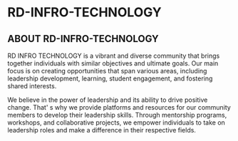 # RD-INFRO-TECHNOLOGY

## ABOUT RD-INFRO-TECHNOLOGY

RD INFRO TECHNOLOGY is a vibrant and diverse community
that brings
together individuals with similar objectives and ultimate goals.
Our main focus is on creating opportunities that span various
areas, including leadership development, learning, student
engagement, and fostering shared interests.

We believe in the power of leadership and its ability to drive
positive change. That' s why we provide platforms and resources
for our community members to develop their leadership skills.
Through mentorship programs, workshops, and collaborative
projects, we empower individuals to take on leadership roles and
make a difference in their respective fields.

